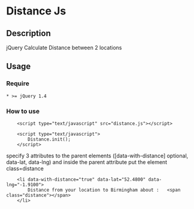 # Distance Js

## Description
jQuery Calculate Distance between 2 locations

## Usage

### Require
	* >= jQuery 1.4

### How to use
		<script type="text/javascript" src="distance.js"></script>

		<script type="text/javascript">
			Distance.init();
		</script>

specify 3 attributes to the parent elements ([data-with-distance] optional, data-lat, data-lng) and inside the parent attribute put the element class=distance

		<li data-with-distance="true" data-lat="52.4800" data-lng="-1.9100">
			Distance from your location to Birmingham about : 	<span class="distance"></span>
		</li>
